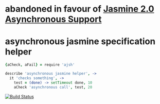 # abandoned in favour of [Jasmine 2.0 Asynchronous Support](http://jasmine.github.io/2.0/introduction.html#section-Asynchronous_Support)

# asynchronous jasmine specification helper


```coffeescript
{aCheck, aFail} = require 'ajsh'

describe 'asynchronous jasmine helper', ->
  it 'checks something', ->
    test = (done) -> setTimeout done, 10
    aCheck 'asynchronous call', test, 20
```

[![Build Status](https://travis-ci.org/dgf/ajsh.png)](https://travis-ci.org/dgf/ajsh/)
